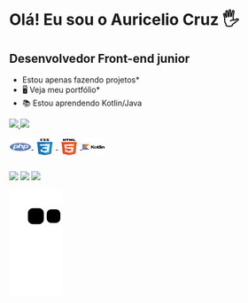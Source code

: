 # Olá! Eu sou o Auricelio Cruz 🖐️

## Desenvolvedor Front-end junior

- Estou apenas fazendo projetos*
- 🖥️  Veja meu portfólio*
- 📚  Estou aprendendo Kotlin/Java

<div align="left">
  <a href="https://github.com/auriceliocruz">
  <img width="48%" src="https://github-readme-stats.vercel.app/api?username=auriceliocruz&show_icons=true&theme=dark&include_all_commits=true&count_private=true"/>
  <img width="48%" src="https://github-readme-stats.vercel.app/api/top-langs/?username=auriceliocruz&layout=compact&langs_count=7&theme=dark"/>
</div>
   <div style="display: inline_block"><br>
  <img align="center" alt="PHP" height="30" width="40" src="https://raw.githubusercontent.com/devicons/devicon/master/icons/php/php-plain.svg" />
     <img align="center" alt="CSS" height="30" width="40" src="https://raw.githubusercontent.com/devicons/devicon/master/icons/css3/css3-original-wordmark.svg" />
     <img align="center" alt="HTML" height="30" width="40" src="https://raw.githubusercontent.com/devicons/devicon/master/icons/html5/html5-original-wordmark.svg" />
     <img align="center" alt="Kotlin" height="30" width="40" src="https://raw.githubusercontent.com/devicons/devicon/master/icons/kotlin/kotlin-original-wordmark.svg"/>
     </div>
  
  
  ## 
  
  
  <div>
  <a href="https://instagram.com/auricelio.cruz" target="_blank"><img src="https://img.shields.io/badge/-Instagram-%23E4405F?style=for-the- badge&logo=instagram&logoColor=white" target="_blank"></a>
  <a href = "mailto:auryceliodacruz@gmail.com"><img src="https://img.shields.io/badge/Gmail-D14836?style=for-the-badge&logo=gmail&logoColor=white" destino ="_blank"></a>
  <a href="https://www.linkedin.com/in//auricelio-cruz-627896143/" target="_blank"><img src="https://img.shields.io/badge/LinkedIn-0077B5?style=for-the-badge&logo=linkedin&logoColor=white" target="_blank"></a>
 
  ![Animação de cobra](https://github.com/rafaballerini/rafaballerini/blob/output/github-contribution-grid-snake.svg)
 
</div>
